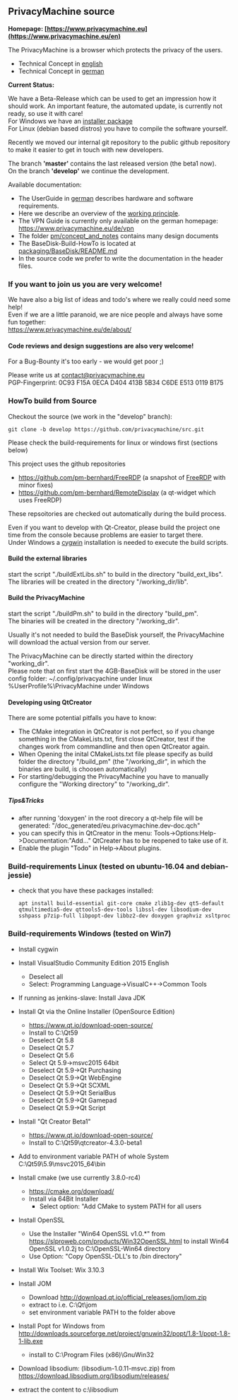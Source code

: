 ## PrivacyMachine source

**Homepage: [https://www.privacymachine.eu](https://www.privacymachine.eu/en)**

The PrivacyMachine is a browser which protects the privacy of the users.

  * Technical Concept in [english](concept_and_notes/TechnicalConcept_en.pdf)
  * Technical Concept in [german](concept_and_notes/TechnicalConcept_de.pdf)

**Current Status:**

  We have a Beta-Release which can be used to get an impression how it should work.
  An important feature, the automated update, is currently not ready, so use it with care!  
  For Windows we have an [installer package](https://www.privacymachine.eu/de/download/)  
  For Linux (debian based distros) you have to compile the software yourself.  
  
Recently we moved our internal git repository to the public github repository to make it easier to get in touch with new developers.

The branch **'master'** contains the last released version (the beta1 now).  
On the branch **'develop'** we continue the development.  

Available documentation:
  * The UserGuide in [german](https://www.privacymachine.eu/de/user-manual/) describes hardware and software requirements.
  * Here we describe an overview of the [working principle](https://www.privacymachine.eu/en/how-webtracking-works/).
  * The VPN Guide is currently only available on the german homepage: https://www.privacymachine.eu/de/vpn
  * The folder [pm/concept_and_notes](pm/concept_and_notes) contains many design documents  
  * The BaseDisk-Build-HowTo is located at [packaging/BaseDisk/README.md](packaging/BaseDisk/README.md)  
  * In the source code we prefer to write the documentation in the header files.  



### If you want to join us you are very welcome!
We have also a big list of ideas and todo's where we really could need some help!  
Even if we are a little paranoid, we are nice people and always have some fun together:  
https://www.privacymachine.eu/de/about/


#### Code reviews and design suggestions are also very welcome!

For a Bug-Bounty it's too early - we would get poor ;)  

Please write us at contact@privacymachine.eu  
PGP-Fingerprint: 0C93 F15A 0ECA D404 413B 5B34 C6DE E513 0119 B175


### HowTo build from Source
 
Checkout the source (we work in the "develop" branch):  
```
git clone -b develop https://github.com/privacymachine/src.git
```  

Please check the build-requirements for linux or windows first (sections below)
  
This project uses the github repositories
 * https://github.com/pm-bernhard/FreeRDP (a snapshot of [FreeRDP](http://www.freerdp.com) with minor fixes)
 * https://github.com/pm-bernhard/RemoteDisplay (a qt-widget which uses FreeRDP)
 
These repsoitories are checked out automatically during the build process.

Even if you want to develop with Qt-Creator, please build the project one time from the console because problems are easier to target there.  
Under Windows a [cygwin](https://www.cygwin.com/) installation is needed to execute the build scripts.

#### Build the external libraries
start the script "./buildExtLibs.sh" to build in the directory "<git-root>build_ext_libs".  
The libraries will be created in the directory "<git-root>/working_dir/lib".  

#### Build the PrivacyMachine
start the script "./buildPm.sh" to build in the directory "<git-root>build_pm".  
The binaries will be created in the directory "<git-root>/working_dir".  

Usually it's not needed to build the BaseDisk yourself, the PrivacyMachine will download the actual version from our server.

The PrivacyMachine can be directly started within the directory "working_dir".  
Please note that on first start the 4GB-BaseDisk will be stored in the user config folder:
  ~/.config/privacyachine under linux  
  %UserProfile%\PrivacyMachine under Windows

#### Developing using QtCreator

There are some potential pitfalls you have to know:

  * The CMake integration in QtCreator is not perfect, so if you change something in the CMakeLists.txt, first close QtCreator, test if the changes work from commandline and then open QtCreator again.
  * When Opening the inital CMakeLists.txt file please specify as build folder the directory "<git-root>/build_pm" (the "<git-root>/working_dir", in which the binaries are build, is choosen automatically)
  * For starting/debugging the PrivacyMachine you have to manually configure the "Working directory" to "<git-root>/working_dir".

##### Tips&Tricks
  * after running 'doxygen' in the root direcory a qt-help file will be generated: "<git-root>/doc_generated/eu.privacymachine.dev-doc.qch"
  * you can specify this in QtCreator in the menu: Tools->Options:Help->Documentation:"Add..." QtCreater has to be reopened to take use of it.
  * Enable the plugin "Todo" in Help->About plugins.

### Build-requirements Linux (tested on ubuntu-16.04 and debian-jessie)

* check that you have these packages installed:
  
  ```
  apt install build-essential git-core cmake zlib1g-dev qt5-default qtmultimedia5-dev qttools5-dev-tools libssl-dev libsodium-dev sshpass p7zip-full libpopt-dev libbz2-dev doxygen graphviz xsltproc
  ```
  

### Build-requirements Windows (tested on Win7)

* Install cygwin

* Install VisualStudio Community Edition 2015 English
  * Deselect all
  * Select: Programming Language->VisualC++->Common Tools

* If running as jenkins-slave: Install Java JDK

* Install Qt via the Online Installer (OpenSource Edition)

  * https://www.qt.io/download-open-source/
  * Install to C:\\Qt59
  * Deselect Qt 5.8
  * Deselect Qt 5.7
  * Deselect Qt 5.6
  * Select Qt 5.9->msvc2015 64bit
  * Deselect Qt 5.9->Qt Purchasing
  * Deselect Qt 5.9->Qt WebEngine
  * Deselect Qt 5.9->Qt SCXML
  * Deselect Qt 5.9->Qt SerialBus
  * Deselect Qt 5.9->Qt Gamepad
  * Deselect Qt 5.9->Qt Script

* Install "Qt Creator Beta1"
  
  * https://www.qt.io/download-open-source/
  * Install to C:\\Qt59\\qtcreator-4.3.0-beta1

* Add to environment variable PATH of whole System C:\\Qt59\\5.9\\msvc2015_64\\bin

* Install cmake (we use currently 3.8.0-rc4)

  * https://cmake.org/download/
  * Install via 64Bit Installer
    * Select option: "Add CMake to system PATH for all users

* Install OpenSSL

  * Use the Installer "Win64 OpenSSL v1.0.*" from https://slproweb.com/products/Win32OpenSSL.html to install Win64 OpenSSL v1.0.2j to C:\\OpenSSL-Win64 directory
  * Use Option: "Copy OpenSSL-DLL's to /bin directory"

* Install Wix Toolset: Wix 3.10.3

* Install JOM

  * Download http://download.qt.io/official_releases/jom/jom.zip
  * extract to i.e. C:\\Qt\\jom
  * set environment variable PATH to the folder above

* Install Popt for Windows from http://downloads.sourceforge.net/project/gnuwin32/popt/1.8-1/popt-1.8-1-lib.exe

  * install to C:\\Program Files (x86)\\GnuWin32

* Download libsodium: (libsodium-1.0.11-msvc.zip) from https://download.libsodium.org/libsodium/releases/

 * extract the content to c:\\libsodium

